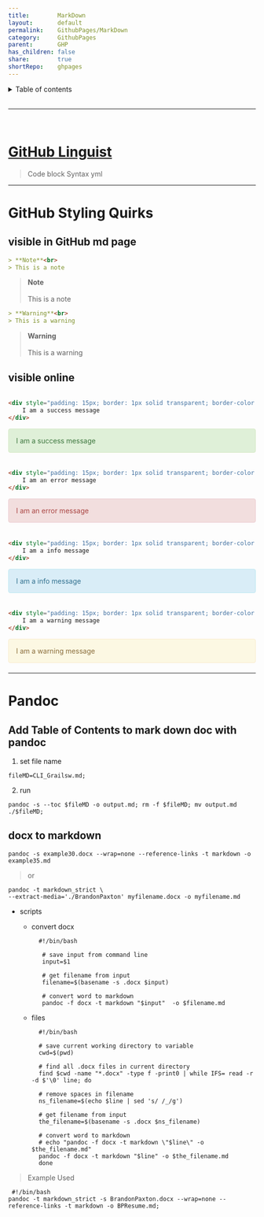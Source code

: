 ```yaml
---
title:        MarkDown    
layout:       default    
permalink:    GithubPages/MarkDown    
category:     GithubPages    
parent:       GHP    
has_children: false    
share:        true    
shortRepo:    ghpages                    
---
```

    
    
<details markdown="block">                  
<summary>                  
Table of contents                  
</summary>                  
{: .text-delta }                  
1. TOC                  
{:toc}                  
</details>                  
    
<br/>                  
    
***                  
    
<br/>                  
    
# [GitHub Linguist](https://github.com/github-linguist/linguist/blob/master/lib/linguist/languages.yml)    
    
> Code block Syntax yml    
    
---
    
# GitHub Styling Quirks    
    
## visible in GitHub md page    
    
```markdown    
> **Note**<br>    
> This is a note    
```    
    
> **Note**<br>    
> This is a note    
    
```markdown    
> **Warning**<br>    
> This is a warning    
```    
    
> **Warning**<br>    
> This is a warning    
    
## visible online    
    
```html    
    
<div style="padding: 15px; border: 1px solid transparent; border-color: transparent; margin-bottom: 20px; border-radius: 4px; color: #3c763d; background-color: #dff0d8; border-color: #d6e9c6;">    
    I am a success message    
</div>     
```    
    
<div style="padding: 15px; border: 1px solid transparent; border-color: transparent; margin-bottom: 20px; border-radius: 4px; color: #3c763d; background-color: #dff0d8; border-color: #d6e9c6;">                
I am a success message                
</div>                
    
```html    
    
<div style="padding: 15px; border: 1px solid transparent; border-color: transparent; margin-bottom: 20px; border-radius: 4px; color: #a94442; background-color: #f2dede; border-color: #ebccd1;">    
    I am an error message    
</div>      
```    
    
<div style="padding: 15px; border: 1px solid transparent; border-color: transparent; margin-bottom: 20px; border-radius: 4px; color: #a94442; background-color: #f2dede; border-color: #ebccd1;">                
I am an error message                
</div>                
    
```html    
    
<div style="padding: 15px; border: 1px solid transparent; border-color: transparent; margin-bottom: 20px; border-radius: 4px; color: #31708f; background-color: #d9edf7; border-color: #bce8f1;">    
    I am a info message    
</div>       
```    
    
<div style="padding: 15px; border: 1px solid transparent; border-color: transparent; margin-bottom: 20px; border-radius: 4px; color: #31708f; background-color: #d9edf7; border-color: #bce8f1;">                
I am a info message                
</div>                
    
```html    
    
<div style="padding: 15px; border: 1px solid transparent; border-color: transparent; margin-bottom: 20px; border-radius: 4px; color: #8a6d3b;; background-color: #fcf8e3; border-color: #faebcc;">    
    I am a warning message    
</div>         
```    
    
<div style="padding: 15px; border: 1px solid transparent; border-color: transparent; margin-bottom: 20px; border-radius: 4px; color: #8a6d3b;; background-color: #fcf8e3; border-color: #faebcc;">                
I am a warning message                
</div>                
    
---    
    
# Pandoc    
    
## Add Table of Contents to mark down doc with pandoc    
    
1) set file name    
    
```shell                  
fileMD=CLI_Grailsw.md;                  
```                  
    
2) run    
    
```shell                  
pandoc -s --toc $fileMD -o output.md; rm -f $fileMD; mv output.md ./$fileMD;                  
```                  
    
## docx to markdown    
    
```shell                  
pandoc -s example30.docx --wrap=none --reference-links -t markdown -o example35.md                  
```                  
    
> or    
    
  ```shell                  
  pandoc -t markdown_strict \                  
  --extract-media='./BrandonPaxton' myfilename.docx -o myfilename.md                  
  ```                  
    
- scripts    
    - convert docx    
      ```shell                  
        #!/bin/bash                  
                    
         # save input from command line                  
         input=$1                  
                    
         # get filename from input                  
         filename=$(basename -s .docx $input)                  
                    
         # convert word to markdown                  
         pandoc -f docx -t markdown "$input"  -o $filename.md                  
       ```                  
    
    - files    
      ```shell                  
        #!/bin/bash                  
                   
        # save current working directory to variable                  
        cwd=$(pwd)                  
                   
        # find all .docx files in current directory                  
        find $cwd -name "*.docx" -type f -print0 | while IFS= read -r -d $'\0' line; do                  
                   
        # remove spaces in filename                  
        ns_filename=$(echo $line | sed 's/ /_/g')                  
                   
        # get filename from input                  
        the_filename=$(basename -s .docx $ns_filename)                  
                   
        # convert word to markdown                  
        # echo "pandoc -f docx -t markdown \"$line\" -o $the_filename.md"                  
        pandoc -f docx -t markdown "$line" -o $the_filename.md                  
        done                  
      ```                
    
> Example Used    
    
```shell                
 #!/bin/bash                
pandoc -t markdown_strict -s BrandonPaxton.docx --wrap=none --reference-links -t markdown -o BPResume.md;                
```    